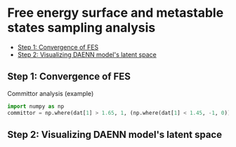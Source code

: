 # Free energy surface and metastable states sampling analysis <!-- omit in toc -->

- [Step 1: Convergence of FES](#step-1-convergence-of-fes)
- [Step 2: Visualizing DAENN model's latent space](#step-2-visualizing-daenn-models-latent-space)

## Step 1: Convergence of FES

Committor analysis (example)
```python
import numpy as np
committor = np.where(dat[1] > 1.65, 1, (np.where(dat[1] < 1.45, -1, 0)))  # R3
```

## Step 2: Visualizing DAENN model's latent space
